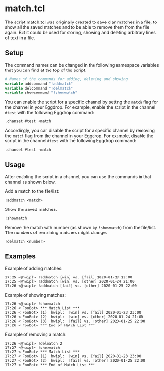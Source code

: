 # match.tcl

The script [match.tcl](match.tcl) was originally created to save clan matches
in a file, to show all the saved matches and to be able to remove them from the
file again. But it could be used for storing, showing and deleting arbitrary
lines of text in a file.

## Setup

The command names can be changed in the following namespace variables that you
can find at the top of the script:

```tcl
# Names of the commands for adding, deleting and showing
variable addcommand "!addmatch"
variable delcommand "!delmatch"
variable showcommand "!showmatch"
```

You can enable the script for a specific channel by setting the `match` flag
for the channel in your Eggdrop. For example, enable the script in the channel
`#test` with the following Eggdrop command:

```
.chanset #test +match
```

Accordingly, you can disable the script for a specific channel by removing the
`match` flag from the channel in your Eggdrop. For example, disable the script
in the channel `#test` with the following Eggdrop command:

```
.chanset #test -match
```

## Usage

After enabling the script in a channel, you can use the commands in that
channel as shown below.

Add a match to the file/list:

```
!addmatch <match>
```

Show the saved matches:

```
!showmatch
```

Remove the match with number (as shown by `!showmatch`) from the file/list.
The numbers of remaining matches might change.

```
!delmatch <number>
```

## Examples

Example of adding matches:

```
17:25 <@hwipl> !addmatch [win] vs. [fail] 2020-01-23 23:00
17:25 <@hwipl> !addmatch [win] vs. [other] 2020-01-24 21:00
17:26 <@hwipl> !addmatch [fail] vs. [other] 2020-01-25 22:00
```

Example of showing matches:

```
17:26 <@hwipl> !showmatch
17:26 < FooBot> *** Match List ***
17:26 < FooBot> (1)  hwipl:  [win] vs. [fail] 2020-01-23 23:00
17:26 < FooBot> (2)  hwipl:  [win] vs. [other] 2020-01-24 21:00
17:26 < FooBot> (3)  hwipl:  [fail] vs. [other] 2020-01-25 22:00
17:26 < FooBot> *** End of Match List ***
```

Example of removing a match:

```
17:26 <@hwipl> !delmatch 2
17:27 <@hwipl> !showmatch
17:27 < FooBot> *** Match List ***
17:27 < FooBot> (1)  hwipl:  [win] vs. [fail] 2020-01-23 23:00
17:27 < FooBot> (2)  hwipl:  [fail] vs. [other] 2020-01-25 22:00
17:27 < FooBot> *** End of Match List ***
```
